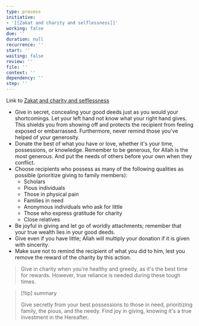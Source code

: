 ```yaml
---
type: process
initiative:
- '[[Zakat and charity and selflessness]]'
working: false
due: ''
duration: null
recurrence: ''
start: ''
waiting: false
review: ''
file: ''
context: ''
dependency: ''
step: ''
---
```


Link to [Zakat and charity and selflessness](Initiatives/worship/Zakat%20and%20charity%20and%20selflessness.md)

* Give in secret, concealing your good deeds just as you would your shortcomings. Let your left hand not know what your right hand gives. This shields you from showing off and protects the recipient from feeling exposed or embarrassed. Furthermore, never remind those you've helped of your generosity.
* Donate the best of what you have or love, whether it's your time, possessions, or knowledge. Remember to be generous, for Allah is the most generous. And put the needs of others before your own when they conflict.
* Choose recipients who possess as many of the following qualities as possible (prioritize giving to family members):
	* Scholars
	* Pious individuals
	* Those in physical pain
	* Families in need
	* Anonymous individuals who ask for little
	* Those who express gratitude for charity
	* Close relatives
* Be joyful in giving and let go of worldly attachments; remember that your true wealth lies in your good deeds.
* Give even if you have little; Allah will multiply your donation if it is given with sincerity.
* Make sure not to remind the recipient of what you did to him, lest you remove the reward of the charity by this action.

> Give in charity when you're healthy and greedy, as it's the best time for rewards. However, true reliance is needed during these tough times.

> [!tip] summary
> 
> 
> Give secretly from your best possessions to those in need, prioritizing family, the pious, and the needy. Find joy in giving, knowing it's a true investment in the Hereafter.
> 

